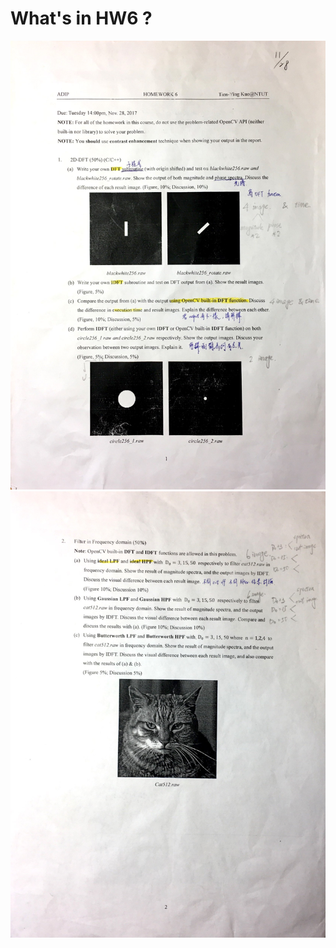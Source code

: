 # What's in HW6 ?
![What's in HW6](https://github.com/AndyTaiwan/Advanced-Digital-Image-Process/blob/master/HW6_106318025/ADIP_HW6_1.jpg)
![What's in HW6](https://github.com/AndyTaiwan/Advanced-Digital-Image-Process/blob/master/HW6_106318025/ADIP_HW6_2.jpg)

